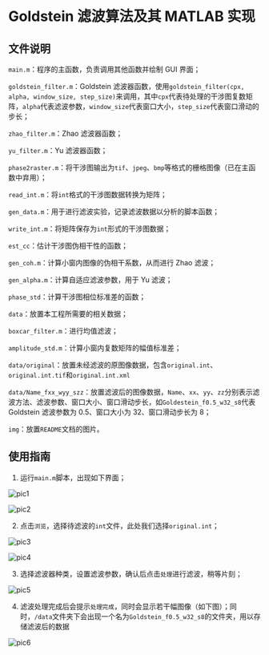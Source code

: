 # Goldstein 滤波算法及其 MATLAB 实现

## 文件说明

`main.m`：程序的主函数，负责调用其他函数并绘制 GUI 界面；

`goldstein_filter.m`：Goldstein 滤波器函数，使用`goldstein_filter(cpx, alpha, window_size, step_size)`来调用，其中`cpx`代表待处理的干涉图复数矩阵，`alpha`代表滤波参数，`window_size`代表窗口大小，`step_size`代表窗口滑动的步长；

`zhao_filter.m`：Zhao 滤波器函数；

`yu_filter.m`：Yu 滤波器函数；

`phase2raster.m`：将干涉图输出为`tif`、`jpeg`、`bmp`等格式的栅格图像（已在主函数中弃用）；

`read_int.m`：将`int`格式的干涉图数据转换为矩阵；

`gen_data.m`：用于进行滤波实验，记录滤波数据以分析的脚本函数；

`write_int.m`：将矩阵保存为`int`形式的干涉图数据；

`est_cc`：估计干涉图伪相干性的函数；

`gen_coh.m`：计算小窗内图像的伪相干系数，从而进行 Zhao 滤波；

`gen_alpha.m`：计算自适应滤波参数，用于 Yu 滤波；

`phase_std`：计算干涉图相位标准差的函数；

`data`：放置本工程所需要的相关数据；

`boxcar_filter.m`：进行均值滤波；

`amplitude_std.m`：计算小窗内复数矩阵的幅值标准差；

`data/original`：放置未经滤波的原图像数据，包含`original.int`、`original.int.tif`和`original.int.xml`

`data/Name_fxx_wyy_szz`：放置滤波后的图像数据，`Name`、`xx`、`yy`、`zz`分别表示滤波方法、滤波参数、窗口大小、窗口滑动步长，如`Goldestein_f0.5_w32_s8`代表 Goldstein 滤波参数为 0.5、窗口大小为 32、窗口滑动步长为 8；

`img`：放置`README`文档的图片。


## 使用指南

1. 运行`main.m`脚本，出现如下界面；

![pic1](./img/pic1.png)

![pic2](./img/pic2.png)

2. 点击`浏览`，选择待滤波的`int`文件，此处我们选择`original.int`；

![pic3](./img/pic3.png)

![pic4](./img/pic4.png)

3. 选择滤波器种类，设置滤波参数，确认后点击`处理`进行滤波，稍等片刻；

![pic5](./img/pic5.png)

4. 滤波处理完成后会提示`处理完成`，同时会显示若干幅图像（如下图）；同时，`/data`文件夹下会出现一个名为`Goldstein_f0.5_w32_s8`的文件夹，用以存储滤波后的数据

![pic6](./img/pic6.png)
